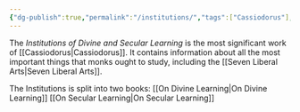 ```yaml
---
{"dg-publish":true,"permalink":"/institutions/","tags":["Cassiodorus"],"created":"2025-06-22T18:03:10.861-04:00","updated":"2025-06-22T18:10:24.426-04:00"}
---
```


The *Institutions of Divine and Secular Learning* is the most significant work of [[Cassiodorus\|Cassiodorus]]. It contains information about all the most important things that monks ought to study, including the [[Seven Liberal Arts\|Seven Liberal Arts]].

The Institutions is split into two books:
[[On Divine Learning\|On Divine Learning]]
[[On Secular Learning\|On Secular Learning]]
